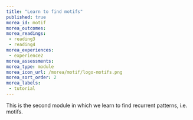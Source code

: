 ```yaml
---
title: "Learn to find motifs"
published: true
morea_id: motif
morea_outcomes:
morea_readings:
 - reading3
 - reading4
morea_experiences:
 - experience2
morea_assessments:
morea_type: module
morea_icon_url: /morea/motif/logo-motifs.png
morea_sort_order: 2
morea_labels:
 - tutorial
---
```


This is the second module in which we learn to find recurrent patterns, i.e. motifs.
